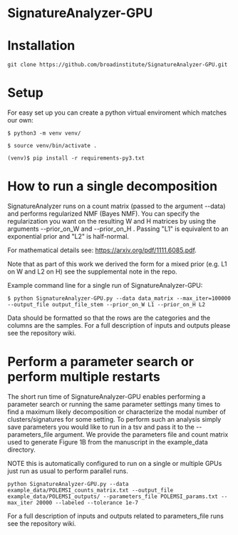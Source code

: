 # SignatureAnalyzer-GPU

# Installation
```
git clone https://github.com/broadinstitute/SignatureAnalyzer-GPU.git
```

# Setup
For easy set up you can create a python virtual enviroment which matches our own: 
```
$ python3 -m venv venv/

$ source venv/bin/activate .

(venv)$ pip install -r requirements-py3.txt
```

# How to run a single decomposition
SignatureAnalyzer runs on a count matrix (passed to the argument --data) and performs regularized NMF (Bayes NMF). You can specify the regularization you want on the resulting W and H matrices by using the arguments --prior_on_W and --prior_on_H . Passing "L1" is equivalent to an exponential prior and "L2" is half-normal.

For mathematical details see: https://arxiv.org/pdf/1111.6085.pdf. 

Note that as part of this work we derived the form for a mixed prior (e.g. L1 on W and L2 on H) see the supplemental note in the repo. 

Example command line for a single run of SignatureAnalyzer-GPU:
```
$ python SignatureAnalyzer-GPU.py --data data_matrix --max_iter=100000 --output_file output_file_stem --prior_on_W L1 --prior_on_H L2
```
Data should be formatted so that the rows are the categories and the columns are the samples. For a full description of inputs and outputs please see the repository wiki. 


# Perform a parameter search or perform multiple restarts
The short run time of SignatureAnalyzer-GPU enables performing a parameter search or running the same parameter settings many times to find a maximum likely decomposition or characterize the modal number of clusters/signatures for some setting. To perform such an analysis simply save parameters you would like to run in a tsv and pass it to the --parameters_file argument. We provide the parameters file and count matrix used to generate Figure 1B from the manuscript in the example_data directory. 

NOTE this is automatically configured to run on a single or multiple GPUs just run as usual to perform parallel runs. 
```
python SignatureAnalyzer-GPU.py --data example_data/POLEMSI_counts_matrix.txt --output_file example_data/POLEMSI_outputs/ --parameters_file POLEMSI_params.txt --max_iter 20000 --labeled --tolerance 1e-7
```
For a full description of inputs and outputs related to parameters_file runs see the repository wiki. 
